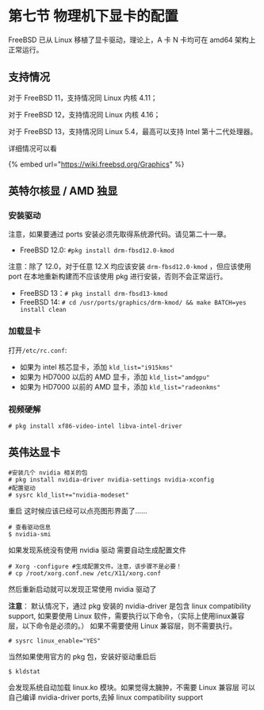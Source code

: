 # 第七节 物理机下显卡的配置

FreeBSD 已从 Linux 移植了显卡驱动，理论上，A 卡 N 卡均可在 amd64 架构上正常运行。

## 支持情况

对于 FreeBSD 11，支持情况同 Linux 内核 4.11；

对于 FreeBSD 12，支持情况同 Linux 内核 4.16；

对于 FreeBSD 13，支持情况同 Linux 5.4，最高可以支持 Intel 第十二代处理器。

详细情况可以看

{% embed url="https://wiki.freebsd.org/Graphics" %}

## 英特尔核显 / AMD 独显

### 安装驱动

注意，如果要通过 ports 安装必须先取得系统源代码。请见第二十一章。

* FreeBSD 12.0: `#pkg install drm-fbsd12.0-kmod`

注意：除了 12.0，对于任意 12.X 均应该安装 `drm-fbsd12.0-kmod` ，但应该使用 port 在本地重新构建而不应该使用 pkg 进行安装，否则不会正常运行。

* FreeBSD 13：`# pkg install drm-fbsd13-kmod`
* FreeBSD 14: `# cd /usr/ports/graphics/drm-kmod/ && make BATCH=yes install clean`&#x20;

### 加载显卡

打开`/etc/rc.conf`:

* 如果为 intel 核芯显卡，添加 `kld_list="i915kms"`
* 如果为 HD7000 以后的 AMD 显卡，添加 `kld_list="amdgpu"`
* 如果为 HD7000 以前的 AMD 显卡，添加 `kld_list="radeonkms"`

### 视频硬解

`# pkg install xf86-video-intel libva-intel-driver`

## 英伟达显卡

```
#安装几个 nvidia 相关的包
# pkg install nvidia-driver nvidia-settings nvidia-xconfig
#配置驱动
# sysrc kld_list+="nvidia-modeset"
```

重启 这时候应该已经可以点亮图形界面了……

```
# 查看驱动信息
$ nvidia-smi
```

如果发现系统没有使用 nvidia 驱动 需要自动生成配置文件

```
# Xorg -configure #生成配置文件。注意，该步骤不是必要！
# cp /root/xorg.conf.new /etc/X11/xorg.conf
```

然后重新启动就可以发现正常使用 nvidia 驱动了

**注意**： 默认情况下，通过 pkg 安装的 nvidia-driver 是包含 linux compatibility support, 如果要使用 Linux 软件，需要执行以下命令，（实际上使用linux兼容层，以下命令是必须的。） 如果不需要使用 Linux 兼容层，则不需要执行。

```
# sysrc linux_enable="YES"
```

当然如果使用官方的 pkg 包，安装好驱动重启后

```
$ kldstat
```

会发现系统自动加载 linux.ko 模块。如果觉得太臃肿，不需要 Linux 兼容层 可以自己编译 nvidia-driver ports,去掉 linux compatibility support
